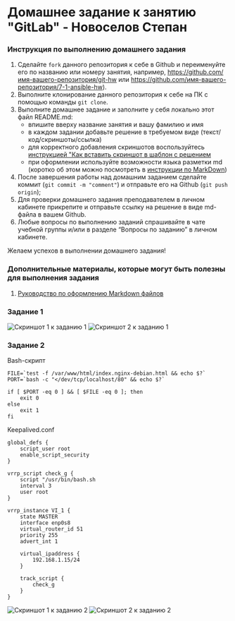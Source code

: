 # Домашнее задание к занятию "GitLab" - Новоселов Степан


### Инструкция по выполнению домашнего задания

   1. Сделайте `fork` данного репозитория к себе в Github и переименуйте его по названию или номеру занятия, например, https://github.com/имя-вашего-репозитория/git-hw или  https://github.com/имя-вашего-репозитория/7-1-ansible-hw).
   2. Выполните клонирование данного репозитория к себе на ПК с помощью команды `git clone`.
   3. Выполните домашнее задание и заполните у себя локально этот файл README.md:
      - впишите вверху название занятия и вашу фамилию и имя
      - в каждом задании добавьте решение в требуемом виде (текст/код/скриншоты/ссылка)
      - для корректного добавления скриншотов воспользуйтесь [инструкцией "Как вставить скриншот в шаблон с решением](https://github.com/netology-code/sys-pattern-homework/blob/main/screen-instruction.md)
      - при оформлении используйте возможности языка разметки md (коротко об этом можно посмотреть в [инструкции  по MarkDown](https://github.com/netology-code/sys-pattern-homework/blob/main/md-instruction.md))
   4. После завершения работы над домашним заданием сделайте коммит (`git commit -m "comment"`) и отправьте его на Github (`git push origin`);
   5. Для проверки домашнего задания преподавателем в личном кабинете прикрепите и отправьте ссылку на решение в виде md-файла в вашем Github.
   6. Любые вопросы по выполнению заданий спрашивайте в чате учебной группы и/или в разделе “Вопросы по заданию” в личном кабинете.
   
Желаем успехов в выполнении домашнего задания!
   
### Дополнительные материалы, которые могут быть полезны для выполнения задания

1. [Руководство по оформлению Markdown файлов](https://gist.github.com/Jekins/2bf2d0638163f1294637#Code)

### Задание 1

![Скриншот 1 к заданию 1](https://github.com/NewParadigma96/netology-git-8.02/blob/main/img/Castomization%20R1.png)
![Скриншот 2 к заданию 1](https://github.com/NewParadigma96/netology-git-8.02/blob/main/img/Castomization%20R2.png)

### Задание 2

Bash-скрипт
```
FILE=`test -f /var/www/html/index.nginx-debian.html && echo $?`
PORT=`bash -c "</dev/tcp/localhost/80" && echo $?`

if [ $PORT -eq 0 ] && [ $FILE -eq 0 ]; then
	exit 0
else
	exit 1
fi
```

Keepalived.conf
```
global_defs {
	script_user root
	enable_script_security
}

vrrp_script check_g {
	script "/usr/bin/bash.sh
	interval 3
	user root
}

vrrp_instance VI_1 {
	state MASTER
	interface enp0s8
	virtual_router_id 51
	priority 255
	advert_int 1

	virtual_ipaddress {
		192.168.1.15/24
	}

	track_script {
		check_g
	}
}
```

![Скриншот 1 к заданию 2](https://github.com/NewParadigma96/netology-git-8.02/blob/main/img/port%20refused.png)
![Скриншот 2 к заданию 2](https://github.com/NewParadigma96/netology-git-8.02/blob/main/img/the%20file%20is%20missing.png)
